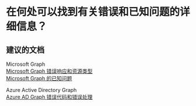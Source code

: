 <properties
    pageTitle="Where can I find more information on errors and known issues"
    description="在何处可以找到有关错误和已知问题的详细信息"
    service="microsoft.aad"
    resource="Microsoft_AAD_IAM"
    authors="PatAltimore"
    displayOrder=""
    selfHelpType="generic"
    supportTopicIds="32134059"
    resourceTags=""
    productPesIds="14785"
    cloudEnvironments="public"
/>


# <a name="where-can-i-find-more-information-on-errors-and-known-issues"></a>在何处可以找到有关错误和已知问题的详细信息？

## <a name="recommended-documents"></a>**建议的文档**

Microsoft Graph<br>
[Microsoft Graph 错误响应和资源类型](https://developer.microsoft.com/graph/docs/overview/errors)<br>
[Microsoft Graph 的已知问题](https://developer.microsoft.com/graph/docs/overview/release_notes)

Azure Active Directory Graph<br>
[Azure AD Graph 错误代码和错误处理](https://msdn.microsoft.com/Library/Azure/Ad/Graph/howto/azure-ad-graph-api-error-codes-and-error-handling)
